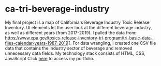 # ca-tri-beverage-industry

My final project is a map of California's Beverage Industry Toxic Release Inventory. UI elements let the user look at the different beverage industry, as well as different years (from 2017-2019). I pulled the data from: https://www.epa.gov/toxics-release-inventory-tri-program/tri-basic-data-files-calendar-years-1987-2019?. For data wrangling, I created one CSV file data that contains the industry sector of beverage and removed unnecessary  data fields. My technology stack consists of HTML, CSS, JavaScript
Click [here](https://ashleylygis.github.io/) to access my portfolio.